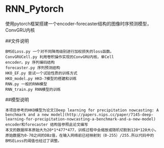 # RNN_Pytorch
使用pytorch框架搭建一个encoder-forecaster结构的图像时序预测模型，ConvGRU内核

##文件说明

    BMSELoss.py 一个对不同降雨级别进行加权损失的loss函数。
    ConvGRUCell.py 利用卷积操作实现的ConvGRU内核，单Cell
    encoder。py 序列编码结构
    forecaster.py 序列预测结构
    HKO_EF.py 尝试一个试验性质的训练方式
    HKO_model.py HKO-7模型的搭建和训练
    RNN.py 一般的RNN模型
    RNN_train.py RNN模型的训练

##模型说明 

    本项目参考的HKO模型为论文[Deep learning for precipitation nowcasting: A benchmark and a new model](http://papers.nips.cc/paper/7145-deep-learning-for-precipitation-nowcasting-a-benchmark-and-a-new-model)
    encoder和forecaster 结构皆参照此论文编写
    本文的数据样本原始大为20*1*477*477，训练过程中会缩放或随机切割到120*120大小。
    原始数据为0-70之间的DBz值，在输入网络前已经映射到（0-255）/255.所以代码中的BMSELoss的阈值也经过了调整。